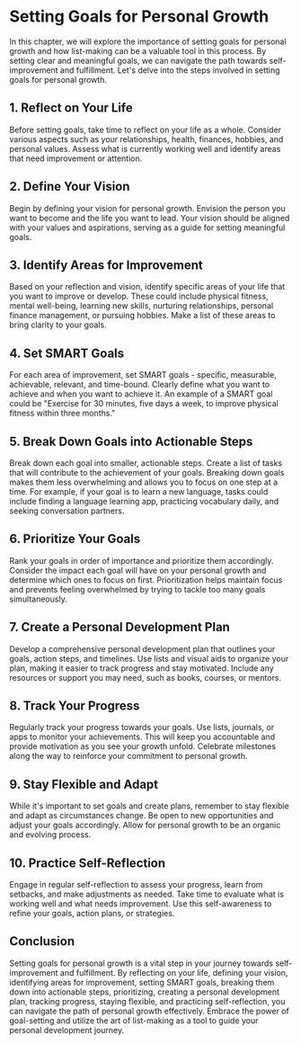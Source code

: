 Setting Goals for Personal Growth
============================================

In this chapter, we will explore the importance of setting goals for personal growth and how list-making can be a valuable tool in this process. By setting clear and meaningful goals, we can navigate the path towards self-improvement and fulfillment. Let's delve into the steps involved in setting goals for personal growth.

**1. Reflect on Your Life**
---------------------------

Before setting goals, take time to reflect on your life as a whole. Consider various aspects such as your relationships, health, finances, hobbies, and personal values. Assess what is currently working well and identify areas that need improvement or attention.

**2. Define Your Vision**
-------------------------

Begin by defining your vision for personal growth. Envision the person you want to become and the life you want to lead. Your vision should be aligned with your values and aspirations, serving as a guide for setting meaningful goals.

**3. Identify Areas for Improvement**
-------------------------------------

Based on your reflection and vision, identify specific areas of your life that you want to improve or develop. These could include physical fitness, mental well-being, learning new skills, nurturing relationships, personal finance management, or pursuing hobbies. Make a list of these areas to bring clarity to your goals.

**4. Set SMART Goals**
----------------------

For each area of improvement, set SMART goals - specific, measurable, achievable, relevant, and time-bound. Clearly define what you want to achieve and when you want to achieve it. An example of a SMART goal could be "Exercise for 30 minutes, five days a week, to improve physical fitness within three months."

**5. Break Down Goals into Actionable Steps**
---------------------------------------------

Break down each goal into smaller, actionable steps. Create a list of tasks that will contribute to the achievement of your goals. Breaking down goals makes them less overwhelming and allows you to focus on one step at a time. For example, if your goal is to learn a new language, tasks could include finding a language learning app, practicing vocabulary daily, and seeking conversation partners.

**6. Prioritize Your Goals**
----------------------------

Rank your goals in order of importance and prioritize them accordingly. Consider the impact each goal will have on your personal growth and determine which ones to focus on first. Prioritization helps maintain focus and prevents feeling overwhelmed by trying to tackle too many goals simultaneously.

**7. Create a Personal Development Plan**
-----------------------------------------

Develop a comprehensive personal development plan that outlines your goals, action steps, and timelines. Use lists and visual aids to organize your plan, making it easier to track progress and stay motivated. Include any resources or support you may need, such as books, courses, or mentors.

**8. Track Your Progress**
--------------------------

Regularly track your progress towards your goals. Use lists, journals, or apps to monitor your achievements. This will keep you accountable and provide motivation as you see your growth unfold. Celebrate milestones along the way to reinforce your commitment to personal growth.

**9. Stay Flexible and Adapt**
------------------------------

While it's important to set goals and create plans, remember to stay flexible and adapt as circumstances change. Be open to new opportunities and adjust your goals accordingly. Allow for personal growth to be an organic and evolving process.

**10. Practice Self-Reflection**
--------------------------------

Engage in regular self-reflection to assess your progress, learn from setbacks, and make adjustments as needed. Take time to evaluate what is working well and what needs improvement. Use this self-awareness to refine your goals, action plans, or strategies.

**Conclusion**
--------------

Setting goals for personal growth is a vital step in your journey towards self-improvement and fulfillment. By reflecting on your life, defining your vision, identifying areas for improvement, setting SMART goals, breaking them down into actionable steps, prioritizing, creating a personal development plan, tracking progress, staying flexible, and practicing self-reflection, you can navigate the path of personal growth effectively. Embrace the power of goal-setting and utilize the art of list-making as a tool to guide your personal development journey.
